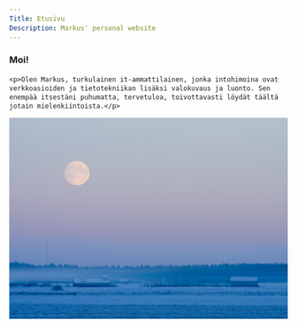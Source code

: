 ```yaml
---
Title: Etusivu
Description: Markus' personal website
---
```


<section class="flex">
  <article>
    <h1 class="no-top-margin">Moi!</h1>

    <p>Olen Markus, turkulainen it-ammattilainen, jonka intohimoina ovat verkkoasioiden ja tietotekniikan lisäksi valokuvaus ja luonto. Sen enempää itsestäni puhumatta, tervetuloa, toivottavasti löydät täältä jotain mielenkiintoista.</p>
  </article>
  <picture class="image float-right">
    <source media="(max-width: 43em)" type="image/webp" srcset="/assets/img/moon-haze-small.webp">
    <source media="(min-width: 44em)" type="image/webp" srcset="/assets/img/moon-haze-big.webp">
    <img src="/assets/img/moon-haze-big.jpg" alt="Moon over the field in the evening.">
  </picture>
</section>